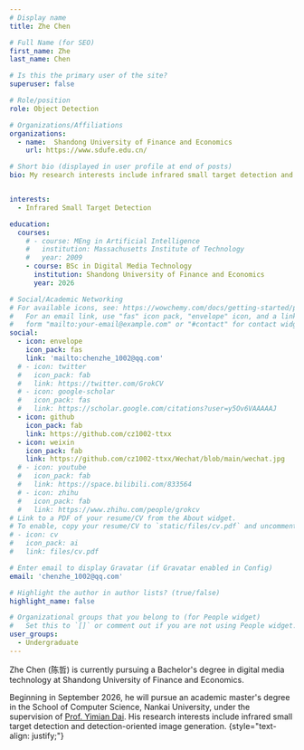 ```yaml
---
# Display name
title: Zhe Chen

# Full Name (for SEO)
first_name: Zhe	
last_name: Chen

# Is this the primary user of the site?
superuser: false

# Role/position
role: Object Detection

# Organizations/Affiliations
organizations:
  - name:  Shandong University of Finance and Economics
    url: https://www.sdufe.edu.cn/

# Short bio (displayed in user profile at end of posts)
bio: My research interests include infrared small target detection and detection-oriented image generation.


interests:
  - Infrared Small Target Detection

education:
  courses:
    # - course: MEng in Artificial Intelligence
    #   institution: Massachusetts Institute of Technology
    #   year: 2009
    - course: BSc in Digital Media Technology
      institution: Shandong University of Finance and Economics
      year: 2026

# Social/Academic Networking
# For available icons, see: https://wowchemy.com/docs/getting-started/page-builder/#icons
#   For an email link, use "fas" icon pack, "envelope" icon, and a link in the
#   form "mailto:your-email@example.com" or "#contact" for contact widget.
social:
  - icon: envelope
    icon_pack: fas
    link: 'mailto:chenzhe_1002@qq.com'
  # - icon: twitter
  #   icon_pack: fab
  #   link: https://twitter.com/GrokCV
  # - icon: google-scholar
  #   icon_pack: fas
  #   link: https://scholar.google.com/citations?user=y5Ov6VAAAAAJ
  - icon: github
    icon_pack: fab
    link: https://github.com/cz1002-ttxx
  - icon: weixin
    icon_pack: fab
    link: https://github.com/cz1002-ttxx/Wechat/blob/main/wechat.jpg
  # - icon: youtube
  #   icon_pack: fab
  #   link: https://space.bilibili.com/833564
  # - icon: zhihu
  #   icon_pack: fab
  #   link: https://www.zhihu.com/people/grokcv
# Link to a PDF of your resume/CV from the About widget.
# To enable, copy your resume/CV to `static/files/cv.pdf` and uncomment the lines below.
# - icon: cv
#   icon_pack: ai
#   link: files/cv.pdf

# Enter email to display Gravatar (if Gravatar enabled in Config)
email: 'chenzhe_1002@qq.com'

# Highlight the author in author lists? (true/false)
highlight_name: false

# Organizational groups that you belong to (for People widget)
#   Set this to `[]` or comment out if you are not using People widget.
user_groups:
  - Undergraduate
---
```


Zhe Chen (陈哲) is currently pursuing a Bachelor's degree in digital media technology at Shandong University of Finance and Economics.

Beginning in September 2026, he will pursue an academic master's degree in the School of Computer Science, Nankai University, under the supervision of [Prof. Yimian Dai](https://grokcv.ai/). His research interests include infrared small target detection and detection-oriented image generation.
{style="text-align: justify;"}
